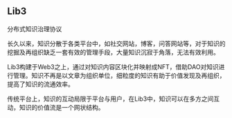 ## Lib3

分布式知识治理协议

长久以来，知识分散于各类平台中，如社交网站，博客，问答网站等，对于知识的挖掘及再组织缺乏一套有效的管理手段，大量知识沉寂于角落，无法有效利用。

Lib3构建于Web3之上，通过对知识内容区块化并映射成NFT，借助DAO对知识进行管理。知识不再是以文章为组织单位，细粒度的知识有助于价值发现及再组织，提高了知识的流通效率。

传统平台上，知识的互动局限于平台与用户，在Lib3中，知识可以在多方之间互动，知识的价值流是一个网状结构。
